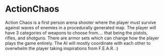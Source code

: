 # ActionChaos

Action Chaos is a first person arena shooter where the player must survive against waves of enemies in a procedurally generated map. The player will have 3 categories of weapons to choose from…. that being the pistols, rifles, and shotguns. There are armor sets which can change how the player plays the game entirely. The AI will mostly coordinate with each other to overwhelm the player taking inspirations from F.E.A.R. :)
